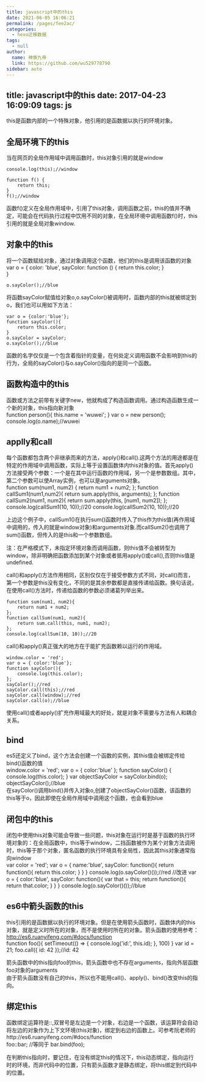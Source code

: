 ```yaml
---
title: javascript中的this
date: 2021-06-05 16:06:21
permalink: /pages/fee2ac/
categories: 
  - hexo迁移数据
tags: 
  - null
author: 
  name: 神族九帝
  link: https://github.com/wu529778790
sidebar: auto
---
```

title: javascript中的this
date: 2017-04-23 16:09:09
tags: js
---

this是函数内部的一个特殊对象，他引用的是函数据以执行的环境对象。

<!--more-->

## 全局环境下的this  
当在网页的全局作用域中调用函数时，this对象引用的就是window

    console.log(this);//window

    function f() {
        return this;
    }
    f();//window  
函数f()定义在全局作用域中，引用了this对象，调用函数之前，this的值并不确定，可能会在代码执行过程中饮用不同的对象，在全局环境中调用函数f()时，this引用的就是全局对象window.  
## 对象中的this    
将一个函数赋给对象，通过对象调用这个函数，他们的this是调用该函数的对象   
    var o = {
        color: 'blue',
        sayColor: function () {
            return this.color;
        }     
    }

    o.sayColor();//blue  
将函数sayColor赋值给对象o,o.sayColor()被调用时，函数内部的this就被绑定到o，我们也可以用如下方法：
    
    var o = {color:'blue'};
    function sayColor(){
        return this.color;
    }
    o.sayColor = sayColor;
    o.sayColor();//blue  
函数的名字仅仅是一个包含着指针的变量，在何处定义调用函数不会影响到this的行为，全局的sayColor()与o.sayColor()指向的是同一个函数。  
## 函数构造中的this  
函数或方法之前带有关键字new，他就构成了构造函数调用。通过构造函数生成一个新的对象，this指向新对象  
    function person(){
        this.name = 'wuwei';
    }
    var o = new person();
    console.log(o.name);//wuwei  
## applly和call    
每个函数都包含两个非继承而来的方法，apply()和call().这两个方法的用途都是在特定的作用域中调用函数，实际上等于设置函数体内this对象的值。首先apply()方法接受两个参数：一个是在其中运行函数的作用域，另一个是参数数组。其中，第二个参数可以使Array实例，也可以是arguments对象。  
    function sum(num1, num2) {
        return num1 + num2; 
    };
    function callSum1(num1,num2){
        return sum.apply(this, arguments);
    };
    function callSum2(num1, num2){
        return sum.apply(this, [num1, num2]);
    };
    console.log(callSum1(10, 10));//20
    console.log(callSum2(10, 10));//20
    
上边这个例子中，callSum1()在执行sum()函数时传入了this作为this值(再作用域中调用的，传入的就是window对象)和arguments对象.而callSum2()也调用了sum()函数，但传入的是this和一个参数数组。  

注：在严格模式下，未指定环境对象而调用函数，则this值不会被转型为window，除非明确把函数添加到某个对象或者抵用apply()或call(),否则this值是undefined.  

call()和apply()方法作用相同，区别仅仅在于接受参数方式不同，对call()而言，第一个参数是this没有变化，不同的是其余参数都是直接传递给函数。换句话说，在使用call()方法时，传递给函数的参数必须诸葛列举出来。  

    function sum(num1, num2){
        return num1 + num2;
    };
    function callSum(num1, num2){
        return sum.call(this, num1, num2);
    };
    console.log(callSum(10, 10));//20  

call()和apply()真正强大的地方在于能扩充函数赖以运行的作用域。

    window.color = 'red';
    var o = { color:'blue'};
    function sayColor(){
        console.log(this.color);
    };
    sayColor();//red
    sayColor.call(this);//red
    sayColor.call(window);//red
    sayColor.call(o);//blue  

使用call()或者apply()扩充作用域最大的好处，就是对象不需要与方法有人和耦合关系。  
## bind  
es5还定义了bind，这个方法会创建一个函数的实例，其this值会被绑定传给bind()函数的值  
    window.color = 'red';
    var o = { color:'blue' };
    function sayColor() {
        console.log(this.color);
    }
    var objectSayColor = sayColor.bind(o);
    objectSayColor();//blue  
在sayColor()调用bind()并传入对象o,创建了objectSayColor()函数，该函数的this等于o，因此即使在全局作用域中调用这个函数，也会看到blue  
## 闭包中的this  
闭包中使用this对象可能会导致一些问题，this对象在运行时是基于函数的执行环境对象的：在全局函数中，this等于window，二挡函数被作为某个对象方法调用时，this等于那个对象，匿名函数的执行环境具有全局性，因此其this对象通常指向window  
    var color = 'red';
    var o = {
        name:'blue',
        sayColor: function(){
            return function(){
                return this.color;
            }
        }
    }
    console.log(o.sayColor()());//red
    //改进
    var o = {
        color:'blue',
        sayColor: function(){
            var that = this;
            return function(){
                return that.color;
            }
        }
    }
    console.log(o.sayColor()());//blue  

## es6中箭头函数的this  
this引用的是函数据以执行的环境对象。但是在使用箭头函数时，函数体内的this对象，就是定义时所在的对象，而不是使用时所在的对象。箭头函数的使用参考：http://es6.ruanyifeng.com/#docs/function  
    function foo(){
        setTimeout(() => {
            console.log('id:', this.id);
        }, 100)
    }
    var id = 21;
    foo.call({ id: 42 });//id: 42  

箭头函数中的this指向foo的this，箭头函数中也不存在arguments，指向外层函数foo对象的arguments  
由于箭头函数没有自己的this，所以也不能用call()、apply()、bind()改变this的指向。  

## 绑定this  
函数绑定运算符是::,双冒号是左边是一个对象，右边是一个函数，该运算符会自动将左边的对象作为上下文环境(this对象)，绑定到右边的函数上。可参考阮老师的http://es6.ruanyifeng.com/#docs/function  
    foo::bar;
    //等同于
    bar.bind(foo);
  
在判断this指向时，要记住，在没有绑定this的情况下，this动态绑定，指向运行时的环境，而非代码中的位置，只有箭头函数才是静态绑定，将this绑定到代码中的位置。
